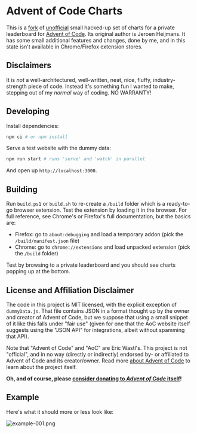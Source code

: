 # Advent of Code Charts

This is a [fork](https://github.com/jeroenheijmans/advent-of-code-charts) of [unofficial](#license-and-affiliation-disclaimer) small hacked-up set of charts for a private leaderboard for [Advent of Code](https://adventofcode.com/). Its original author is Jeroen Heijmans. It has some small additional features and changes, done by me, and in this state isn't available in Chrome/Firefox extension stores.

## Disclaimers

It is *not* a well-architectured, well-written, neat, nice, fluffy, industry-strength piece of code.
Instead it's something fun I wanted to make, stepping out of my *normal* way of coding. NO WARRANTY!

## Developing

Install dependencies:

```sh
npm ci # or npm install
```

Serve a test website with the dummy data:

```sh
npm run start # runs 'serve' and 'watch' in parallel
```

And open up `http://localhost:3000`.

## Building

Run `build.ps1` or `build.sh` to re-create a `/build` folder which is a ready-to-go browser extension.
Test the extension by loading it in the browser.
For full reference, see Chrome's or Firefox's full documentation, but the basics are:

- Firefox: go to `about:debugging` and load a temporary addon (pick the `/build/manifest.json` file)
- Chrome: go to `chrome://extensions` and load unpacked extension (pick the `/build` folder)

Test by browsing to a private leaderboard and you should see charts popping up at the bottom.

## License and Affiliation Disclaimer

The code in this project is MIT licensed, with the explicit exception of `dummyData.js`.
That file contains JSON in a format thought up by the owner and creator of Advent of Code, but we suppose that using a small snippet of it like this falls under "fair use" (given for one that the AoC website itself suggests using the "JSON API" for integrations, albeit without spamming that API).

Note that "Advent of Code" and "AoC" are Eric Wastl's.
This project is not "official", and in no way (directly or indirectly) endorsed by- or affiliated to Advent of Code and its creator/owner.
Read more [about Advent of Code](https://adventofcode.com/2021/about) to learn about the project itself.

**Oh, and of course, please [consider donating to _Advent of Code_ itself](https://adventofcode.com/2021/support)!**

## Example

Here's what it should more or less look like:

![example-001.png](example-001.png)

